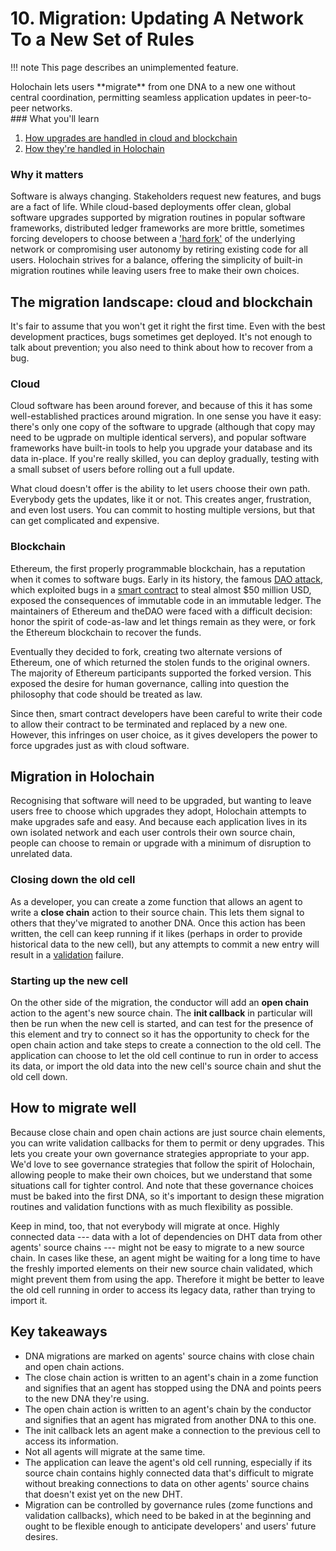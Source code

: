 # 10. Migration: Updating A Network To a New Set of Rules

!!! note
    This page describes an unimplemented feature.

<div class="coreconcepts-intro" markdown=1>
Holochain lets users **migrate** from one DNA to a new one without central coordination, permitting seamless application updates in peer-to-peer networks.
</div>

<div class="coreconcepts-orientation" markdown=1>
### What you'll learn

1. [How upgrades are handled in cloud and blockchain](#the-migration-landscape-cloud-and-blockchain)
2. [How they're handled in Holochain](#migration-in-holochain)

### Why it matters

Software is always changing. Stakeholders request new features, and bugs are a fact of life. While cloud-based deployments offer clean, global software upgrades supported by migration routines in popular software frameworks, distributed ledger frameworks are more brittle, sometimes forcing developers to choose between a ['hard fork'](https://www.investopedia.com/terms/h/hard-fork.asp) of the underlying network or compromising user autonomy by retiring existing code for all users. Holochain strives for a balance, offering the simplicity of built-in migration routines while leaving users free to make their own choices.
</div>

## The migration landscape: cloud and blockchain

It's fair to assume that you won't get it right the first time. Even with the best development practices, bugs sometimes get deployed. It's not enough to talk about prevention; you also need to think about how to recover from a bug.

### Cloud

Cloud software has been around forever, and because of this it has some well-established practices around migration. In one sense you have it easy: there's only one copy of the software to upgrade (although that copy may need to be ugprade on multiple identical servers), and popular software frameworks have built-in tools to help you upgrade your database and its data in-place. If you're really skilled, you can deploy gradually, testing with a small subset of users before rolling out a full update.

What cloud doesn't offer is the ability to let users choose their own path. Everybody gets the updates, like it or not. This creates anger, frustration, and even lost users. You can commit to hosting multiple versions, but that can get complicated and expensive.

### Blockchain

Ethereum, the first properly programmable blockchain, has a reputation when it comes to software bugs. Early in its history, the famous [DAO attack](https://vessenes.com/deconstructing-thedao-attack-a-brief-code-tour/), which exploited bugs in a [smart contract](https://en.wikipedia.org/wiki/Smart_contract) to steal almost $50 million USD, exposed the consequences of immutable code in an immutable ledger. The maintainers of Ethereum and theDAO were faced with a difficult decision: honor the spirit of code-as-law and let things remain as they were, or fork the Ethereum blockchain to recover the funds.

Eventually they decided to fork, creating two alternate versions of Ethereum, one of which returned the stolen funds to the original owners. The majority of Ethereum participants supported the forked version. This exposed the desire for human governance, calling into question the philosophy that code should be treated as law.

Since then, smart contract developers have been careful to write their code to allow their contract to be terminated and replaced by a new one. However, this infringes on user choice, as it gives developers the power to force upgrades just as with cloud software.

## Migration in Holochain

Recognising that software will need to be upgraded, but wanting to leave users free to choose which upgrades they adopt, Holochain attempts to make upgrades safe and easy. And because each application lives in its own isolated network and each user controls their own source chain, people can choose to remain or upgrade with a minimum of disruption to unrelated data.

### Closing down the old cell

As a developer, you can create a zome function that allows an agent to write a **close chain** action to their source chain. This lets them signal to others that they've migrated to another DNA. Once this action has been written, the cell can keep running if it likes (perhaps in order to provide historical data to the new cell), but any attempts to commit a new entry will result in a [validation](../7_validation/) failure.

### Starting up the new cell

On the other side of the migration, the conductor will add an **open chain** action to the agent's new source chain. The **init callback** in particular will then be run when the new cell is started, and can test for the presence of this element and try to connect so it has the opportunity to check for the open chain action and take steps to create a connection to the old cell. The application can choose to let the old cell continue to run in order to access its data, or import the old data into the new cell's source chain and shut the old cell down.

## How to migrate well

Because close chain and open chain actions are just source chain elements, you can write validation callbacks for them to permit or deny upgrades. This lets you create your own governance strategies appropriate to your app. We'd love to see governance strategies that follow the spirit of Holochain, allowing people to make their own choices, but we understand that some situations call for tighter control. And note that these governance choices must be baked into the first DNA, so it's important to design these migration routines and validation functions with as much flexibility as possible.

Keep in mind, too, that not everybody will migrate at once. Highly connected data --- data with a lot of dependencies on DHT data from other agents' source chains --- might not be easy to migrate to a new source chain. In cases like these, an agent might be waiting for a long time to have the freshly imported elements on their new source chain validated, which might prevent them from using the app. Therefore it might be better to leave the old cell running in order to access its legacy data, rather than trying to import it.

## Key takeaways

* DNA migrations are marked on agents' source chains with close chain and open chain actions.
* The close chain action is written to an agent's chain in a zome function and signifies that an agent has stopped using the DNA and points peers to the new DNA they're using.
* The open chain action is written to an agent's chain by the conductor and signifies that an agent has migrated from another DNA to this one.
* The init callback lets an agent make a connection to the previous cell to access its information.
* Not all agents will migrate at the same time.
* The application can leave the agent's old cell running, especially if its source chain contains highly connected data that's difficult to migrate without breaking connections to data on other agents' source chains that doesn't exist yet on the new DHT.
* Migration can be controlled by governance rules (zome functions and validation callbacks), which need to be baked in at the beginning and ought to be flexible enough to anticipate developers' and users' future desires.